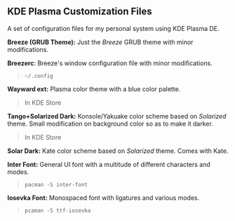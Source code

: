 ## KDE Plasma Customization Files

A set of configuration files for my personal system using KDE Plasma DE.

**Breeze (GRUB Theme):** Just the _Breeze_ GRUB theme with minor modifications.

**Breezerc**: Breeze's window configuration file with minor modifications.

>``~/.config``

**Wayward ext:** Plasma color theme with a blue color palette.

>In KDE Store

**Tango+Solarized Dark:** Konsole/Yakuake color scheme based on _Solarized_ theme. Small modification on background color so as to make it darker.

>In KDE Store

**Solar Dark:** Kate color scheme based on _Solarized_ theme. Comes with Kate.

**Inter Font:** General UI font with a multitude of different characters and modes.

>``pacman -S inter-font``

**Iosevka Font:** Monospaced font with ligatures and various modes.

>``pcaman -S ttf-iosevka``
